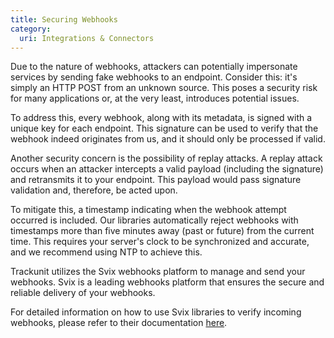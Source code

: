 ```yaml
---
title: Securing Webhooks
category:
  uri: Integrations & Connectors
---
```

Due to the nature of webhooks, attackers can potentially impersonate services by sending fake webhooks to an endpoint. Consider this: it's simply an HTTP POST from an unknown source. This poses a security risk for many applications or, at the very least, introduces potential issues.

To address this, every webhook, along with its metadata, is signed with a unique key for each endpoint. This signature can be used to verify that the webhook indeed originates from us, and it should only be processed if valid.

Another security concern is the possibility of replay attacks. A replay attack occurs when an attacker intercepts a valid payload (including the signature) and retransmits it to your endpoint. This payload would pass signature validation and, therefore, be acted upon.

To mitigate this, a timestamp indicating when the webhook attempt occurred is included. Our libraries automatically reject webhooks with timestamps more than five minutes away (past or future) from the current time. This requires your server's clock to be synchronized and accurate, and we recommend using NTP to achieve this.

Trackunit utilizes the Svix webhooks platform to manage and send your webhooks. Svix is a leading webhooks platform that ensures the secure and reliable delivery of your webhooks.

For detailed information on how to use Svix libraries to verify incoming webhooks, please refer to their documentation [here](https://docs.svix.com/receiving/verifying-payloads/how).